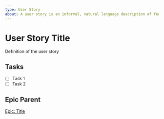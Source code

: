 ```yaml
---
type: User Story
about: A user story is an informal, natural language description of features of a software system. They are written from the perspective of an end user or user of a system, Epic.
---
```


<!-- Issue title should mirror the Task Title. -->

# User Story Title

Definition of the user story

## Tasks

- [ ] Task 1
- [ ] Task 2

## Epic Parent
<!-- The link below should link to its Epic Parent. -->

[Epic: Title](https://github.com/username/repository-name/issues/1)
